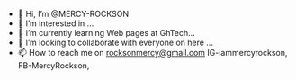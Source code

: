 - 👋 Hi, I’m @MERCY-ROCKSON
- 👀 I’m interested in ...
- 🌱 I’m currently learning Web pages at GhTech...
- 💞️ I’m looking to collaborate with everyone on here ...
- 📫 How to reach me on rocksonmercy@gmail.com IG-iammercyrockson, FB-MercyRockson,  

<!---
MERCY-ROCKSON/MERCY-ROCKSON is a ✨ special ✨ repository because its `README.md` (this file) appears on your GitHub profile.
You can click the Preview link to take a look at your changes.
--->
